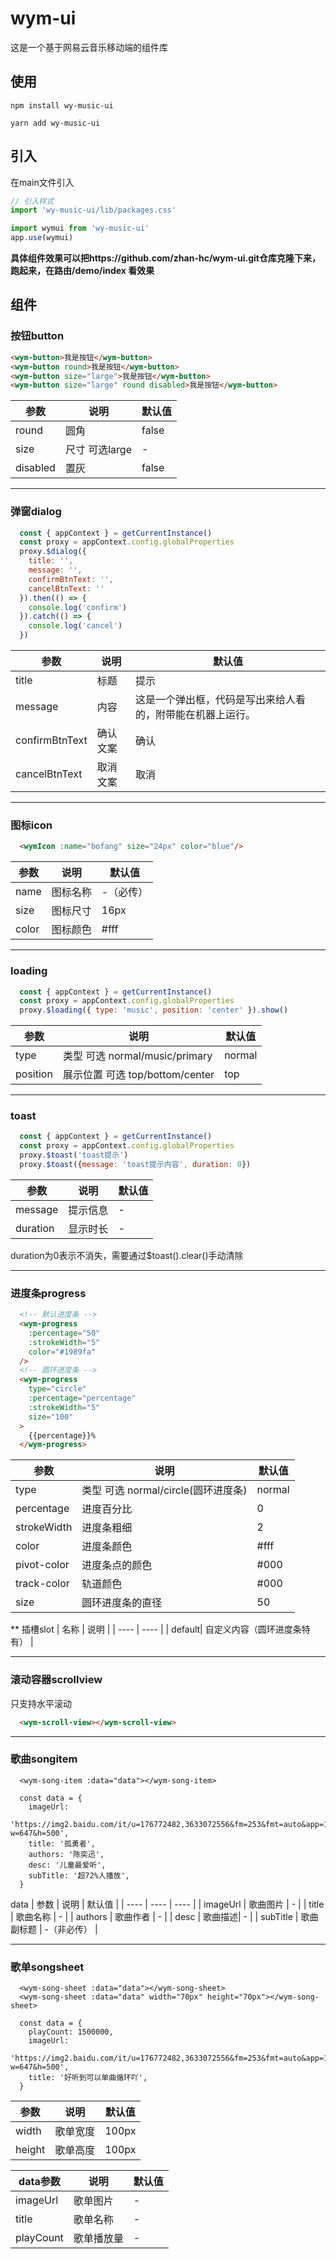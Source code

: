 # wym-ui
这是一个基于网易云音乐移动端的组件库

## 使用
```
npm install wy-music-ui

yarn add wy-music-ui
```
## 引入

在main文件引入

```js
// 引入样式
import 'wy-music-ui/lib/packages.css'

import wymui from 'wy-music-ui'
app.use(wymui)
```
**具体组件效果可以把https://github.com/zhan-hc/wym-ui.git仓库克隆下来，跑起来，在路由/demo/index 看效果**

## 组件
### 按钮button
```html
<wym-button>我是按钮</wym-button>
<wym-button round>我是按钮</wym-button>
<wym-button size="large">我是按钮</wym-button>
<wym-button size="large" round disabled>我是按钮</wym-button>

```
|  参数  | 说明  | 默认值  |
|  ----  | ----  | ----  |
| round  | 圆角 | false|
| size  | 尺寸 可选large | -|
| disabled  | 置灰 | false|

------
### 弹窗dialog
```js
  const { appContext } = getCurrentInstance()
  const proxy = appContext.config.globalProperties
  proxy.$dialog({
    title: '',
    message: '',
    confirmBtnText: '',
    cancelBtnText: ''
  }).then(() => {
    console.log('confirm')
  }).catch(() => {
    console.log('cancel')
  })
```
|  参数  | 说明  | 默认值  |
|  ----  | ----  | ----  |
| title  | 标题 | 提示 |
| message  | 内容 | 这是一个弹出框，代码是写出来给人看的，附带能在机器上运行。 |
| confirmBtnText  | 确认文案 | 确认|
| cancelBtnText  | 取消文案 | 取消|

------
### 图标icon

```html
  <wymIcon :name="bofang" size="24px" color="blue"/>
```
|  参数  | 说明  | 默认值  |
|  ----  | ----  | ----  |
| name  | 图标名称 | -（必传） |
| size  | 图标尺寸 | 16px |
| color  | 图标颜色 | #fff |

------
### loading

```js
  const { appContext } = getCurrentInstance()
  const proxy = appContext.config.globalProperties
  proxy.$loading({ type: 'music', position: 'center' }).show()
```
|  参数  | 说明  | 默认值  |
|  ----  | ----  | ----  |
| type  | 类型 可选 normal/music/primary  | normal |
| position  | 展示位置 可选 top/bottom/center | top |
------
### toast

```js
  const { appContext } = getCurrentInstance()
  const proxy = appContext.config.globalProperties
  proxy.$toast('toast提示')
  proxy.$toast({message: 'toast提示内容', duration: 0})
```
|  参数  | 说明  | 默认值  |
|  ----  | ----  | ----  |
| message  | 提示信息  | - |
| duration  | 显示时长 | - |

duration为0表示不消失，需要通过$toast().clear()手动清除


------
### 进度条progress

```html
  <!-- 默认进度条 -->
  <wym-progress
    :percentage="50"
    :strokeWidth="5"
    color="#1989fa"
  />
  <!-- 圆环进度条 -->
  <wym-progress
    type="circle"
    :percentage="percentage"
    :strokeWidth="5"
    size="100"
  >
    {{percentage}}%
  </wym-progress>
```
|  参数  | 说明  | 默认值  |
|  ----  | ----  | ----  |
| type  | 类型 可选 normal/circle(圆环进度条) | normal |
| percentage  | 进度百分比 | 0 |
| strokeWidth  | 进度条粗细 | 2 |
| color  | 进度条颜色 | #fff |
| pivot-color  | 进度条点的颜色 | #000 |
| track-color  | 轨道颜色 | #000 |
| size  | 圆环进度条的直径 | 50 |

** 插槽slot
|  名称  | 说明  |
|  ----  | ----  |
| default| 自定义内容（圆环进度条特有） |

------
### 滚动容器scrollview

只支持水平滚动

```html
  <wym-scroll-view></wym-scroll-view>
```

------
### 歌曲songitem

```
  <wym-song-item :data="data"></wym-song-item>

  const data = {
    imageUrl:
      'https://img2.baidu.com/it/u=176772482,3633072556&fm=253&fmt=auto&app=120&f=JPEG?w=647&h=500',
    title: '孤勇者',
    authors: '陈奕迅',
    desc: '儿童最爱听',
    subTitle: '超72%人播放',
  }
```
data
|  参数  | 说明  | 默认值  |
|  ----  | ----  | ----  |
| imageUrl  | 歌曲图片 | - |
| title  | 歌曲名称 | - |
| authors  | 歌曲作者 | - |
| desc  | 歌曲描述| - |
| subTitle  | 歌曲副标题 | -（非必传） |

------
### 歌单songsheet

```
  <wym-song-sheet :data="data"></wym-song-sheet>
  <wym-song-sheet :data="data" width="70px" height="70px"></wym-song-sheet>

  const data = {
    playCount: 1500000,
    imageUrl:
      'https://img2.baidu.com/it/u=176772482,3633072556&fm=253&fmt=auto&app=120&f=JPEG?w=647&h=500',
    title: '好听到可以单曲循环吖',
  }
```

|  参数  | 说明  | 默认值  |
|  ----  | ----  | ----  |
| width  | 歌单宽度 | 100px |
| height  | 歌单高度 | 100px |

|  data参数  | 说明  | 默认值  |
|  ----  | ----  | ----  |
| imageUrl  | 歌单图片 | - |
| title  | 歌单名称 | - |
| playCount  | 歌单播放量 | - |